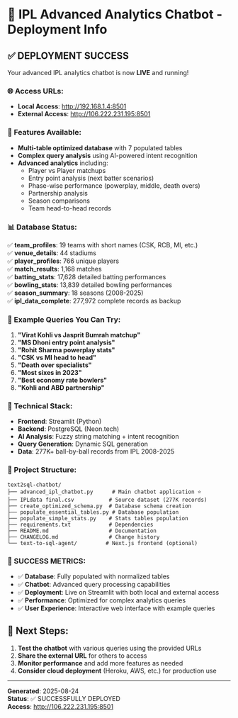 # 🏏 IPL Advanced Analytics Chatbot - Deployment Info

## ✅ DEPLOYMENT SUCCESS

Your advanced IPL analytics chatbot is now **LIVE** and running!

### 🌐 Access URLs:
- **Local Access**: http://192.168.1.4:8501
- **External Access**: http://106.222.231.195:8501

### 🚀 Features Available:
- **Multi-table optimized database** with 7 populated tables
- **Complex query analysis** using AI-powered intent recognition
- **Advanced analytics** including:
  - Player vs Player matchups
  - Entry point analysis (next batter scenarios)
  - Phase-wise performance (powerplay, middle, death overs)
  - Partnership analysis
  - Season comparisons
  - Team head-to-head records

### 📊 Database Status:
✅ **team_profiles**: 19 teams with short names (CSK, RCB, MI, etc.)  
✅ **venue_details**: 44 stadiums  
✅ **player_profiles**: 766 unique players  
✅ **match_results**: 1,168 matches  
✅ **batting_stats**: 17,628 detailed batting performances  
✅ **bowling_stats**: 13,839 detailed bowling performances  
✅ **season_summary**: 18 seasons (2008-2025)  
✅ **ipl_data_complete**: 277,972 complete records as backup

### 🎯 Example Queries You Can Try:
1. **"Virat Kohli vs Jasprit Bumrah matchup"**
2. **"MS Dhoni entry point analysis"** 
3. **"Rohit Sharma powerplay stats"**
4. **"CSK vs MI head to head"**
5. **"Death over specialists"**
6. **"Most sixes in 2023"**
7. **"Best economy rate bowlers"**
8. **"Kohli and ABD partnership"**

### 🔧 Technical Stack:
- **Frontend**: Streamlit (Python)
- **Backend**: PostgreSQL (Neon.tech)
- **AI Analysis**: Fuzzy string matching + intent recognition
- **Query Generation**: Dynamic SQL generation
- **Data**: 277K+ ball-by-ball records from IPL 2008-2025

### 📁 Project Structure:
```
text2sql-chatbot/
├── advanced_ipl_chatbot.py      # Main chatbot application ⭐
├── IPLdata final.csv           # Source dataset (277K records)
├── create_optimized_schema.py  # Database schema creation
├── populate_essential_tables.py # Database population
├── populate_simple_stats.py    # Stats tables population
├── requirements.txt            # Dependencies
├── README.md                   # Documentation
├── CHANGELOG.md                # Change history
└── text-to-sql-agent/         # Next.js frontend (optional)
```

### 🎉 SUCCESS METRICS:
- ✅ **Database**: Fully populated with normalized tables
- ✅ **Chatbot**: Advanced query processing capabilities  
- ✅ **Deployment**: Live on Streamlit with both local and external access
- ✅ **Performance**: Optimized for complex analytics queries
- ✅ **User Experience**: Interactive web interface with example queries

## 🚀 Next Steps:
1. **Test the chatbot** with various queries using the provided URLs
2. **Share the external URL** for others to access
3. **Monitor performance** and add more features as needed
4. **Consider cloud deployment** (Heroku, AWS, etc.) for production use

---
**Generated**: 2025-08-24  
**Status**: ✅ SUCCESSFULLY DEPLOYED  
**Access**: http://106.222.231.195:8501